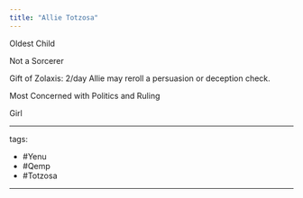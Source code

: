 ```yaml
---
title: "Allie Totzosa"
---
```


Oldest Child

Not a Sorcerer

Gift of Zolaxis: 2/day Allie may reroll a persuasion or deception check. 


Most Concerned with Politics and Ruling

Girl

---
tags:
 - #Yenu 
 - #Qemp
 - #Totzosa 
---